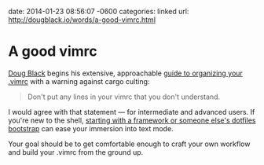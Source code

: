 date: 2014-01-23 08:56:07 -0600
categories: linked
url: http://dougblack.io/words/a-good-vimrc.html

# A good vimrc

[Doug Black][] begins his extensive, approachable [guide to organizing your
.vimrc][guide] with a warning against cargo culting:

> Don't put any lines in your vimrc that you don't understand.

I would agree with that statement &mdash; for intermediate and advanced users.
If you're new to the shell, [starting with a framework or someone else's
dotfiles bootstrap][dotfiles] can ease your immersion into text mode.

Your goal should be to get comfortable enough to craft your own workflow
and build your .vimrc from the ground up.


[Doug Black]: http://dougblack.io
[guide]: http://dougblack.io/words/a-good-vimrc.html
[dotfiles]: http://dotfiles.github.com


